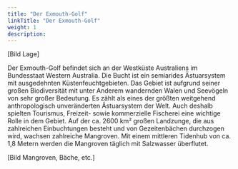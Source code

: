 ```yaml
---
title: "Der Exmouth-Golf"
linkTitle: "Der Exmouth-Golf"
weight: 1
description:
---
```

[Bild Lage]

Der Exmouth-Golf befindet sich an der Westküste Australiens im Bundesstaat Western Australia. Die Bucht ist ein semiarides Ästuarsystem mit ausgedehnten Küstenfeuchtgebieten. Das Gebiet ist aufgrund seiner großen Biodiversität mit unter Anderem wandernden Walen und Seevögeln von sehr großer Bedeutung. Es zählt als eines der größten weitgehend anthropologisch unveränderten Ästuarsystem der Welt. Auch deshalb spielten Tourismus, Freizeit- sowie kommerzielle Fischerei eine wichtige Rolle in dem Gebiet. Auf der ca. 2600 km² großen Landzunge, die aus zahlreichen Einbuchtungen besteht und von Gezeitenbächen durchzogen wird, wachsen zahlreiche Mangroven. Mit einem mittleren Tidenhub von ca. 1,8 Metern werden die Mangroven täglich mit Salzwasser überflutet.

[Bild Mangroven, Bäche, etc.]
